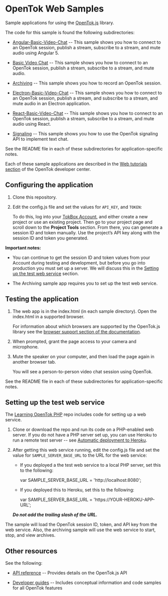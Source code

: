 # OpenTok Web Samples

Sample applications for using the [OpenTok.js](https://tokbox.com/developer/sdks/js/) library.

The code for this sample is found the following subdirectories:

* [Angular-Basic-Video-Chat](https://github.com/opentok/opentok-web-samples/tree/master/Angular-Basic-Video-Chat) -- This sample shows you how to connect to an OpenTok session, publish a stream,
  subscribe to a stream, and mute audio using Angular 5.

* [Basic Video Chat](https://github.com/opentok/opentok-web-samples/tree/master/Basic%20Video%20Chat) -- This sample shows you how to connect to an OpenTok session, publish a stream,
  subscribe to a stream, and mute audio.

* [Archiving](https://github.com/opentok/opentok-web-samples/tree/master/Archiving) -- This sample shows you how to record an OpenTok session.

* [Electron-Basic-Video-Chat](https://github.com/opentok/opentok-web-samples/tree/master/Electron-Basic-Video-Chat) -- This sample shows you how to connect to an OpenTok session, publish a stream, and
  subscribe to a stream, and mute audio in an Electron application.

* [React-Basic-Video-Chat](https://github.com/opentok/opentok-web-samples/tree/master/React-Basic-Video-Chat) -- This sample shows you how to connect to an OpenTok session, publish a stream,
  subscribe to a stream, and mute audio using React.

* [Signaling](https://github.com/opentok/opentok-web-samples/tree/master/Signaling) -- This sample shows you how to use the OpenTok signaling API to implement text chat.

See the README file in each of these subdirectories for application-specific notes.

Each of these sample applications are described in the [Web tutorials
section](https://tokbox.com/developer/tutorials/web/) of the OpenTok developer center.

## Configuring the application

1. Clone this repository.

2. Edit the config.js file and set the values for `API_KEY`, and `TOKEN`:

   To do this, log into your [TokBox Account](https://tokbox.com/account), and either create
   a new project or use an existing project. Then go to your project page and scroll down to the
   **Project Tools** section. From there, you can generate a session ID and token manually. Use the
   project’s API key along with the session ID and token you generated.

**Important notes:**

* You can continue to get the session ID and token values from your Account during testing and
  development, but before you go into production you must set up a server. We will discuss this
  in the [Setting up the test web service](#setting-up-the-test-web-service) section.

* The Archiving sample app requires you to set up the test web service.

## Testing the application

1. The web app is in the index.html (in each sample directory). Open the index.html in a supported browser.

   For information about which browsers are supported by the OpenTok.js library see the [browser support section of the documentation](https://tokbox.com/developer/sdks/js/).

2. When prompted, grant the page access to your camera and microphone.

3. Mute the speaker on your computer, and then load the page again in another browser tab.

   You will see a person-to-person video chat session using OpenTok.

See the README file in each of these subdirectories for application-specific notes.


## Setting up the test web service

The [Learning OpenTok PHP](https://github.com/opentok/learning-opentok-php) repo includes code for
setting up a web service.

1. Clone or download the repo and run its code on a PHP-enabled web server. If you do not have a
   PHP server set up, you can use Heroku to run a remote test server -- see [Automatic deployment
   to Heroku](https://github.com/opentok/learning-opentok-php#automatic-deployment-to-heroku).

2. After getting this web service running, edit the config.js file and set the value for
   `SAMPLE_SERVER_BASE_URL` to the URL for the web service:

   * If you deployed a the test web service to a local PHP server, set this to the following:

        var SAMPLE_SERVER_BASE_URL = 'http://localhost:8080';

   * If you deployed this to Heroku, set this to the following:

        var SAMPLE_SERVER_BASE_URL = 'https://YOUR-HEROKU-APP-URL';

   ***Do not add the trailing slash of the URL.***

The sample will load the OpenTok session ID, token, and API key from the web service. Also,
the archiving sample will use the web service to start, stop, and view archives.

## Other resources

See the following:

* [API reference](https://tokbox.com/developer/sdks/js/reference/) -- Provides details on
  the OpenTok.js API

* [Developer guides](https://tokbox.com/developer/guides/) -- Includes conceptual information and
  code samples for all OpenTok features
